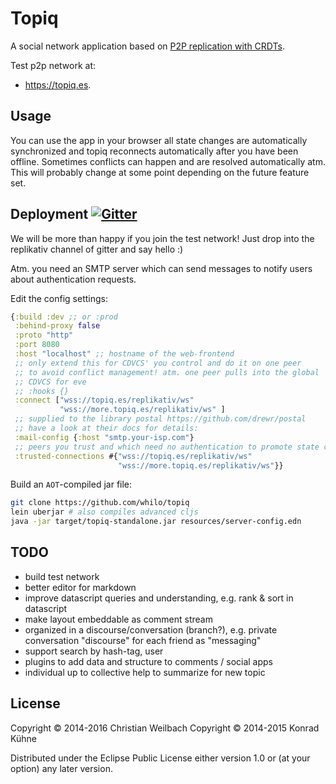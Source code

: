 # Topiq

A social network application based on [P2P replication with CRDTs](https://github.com/replikativ/replikativ).

Test p2p network at:
- <https://topiq.es>.

## Usage

You can use the app in your browser all state changes are
automatically synchronized and topiq reconnects automatically after
you have been offline. Sometimes conflicts can happen and are resolved
automatically atm. This will probably change at some point depending
on the future feature set.

## Deployment <a href="https://gitter.im/replikativ/replikativ?utm_source=badge&amp;utm_medium=badge&amp;utm_campaign=pr-badge&amp;utm_content=badge"><img src="https://camo.githubusercontent.com/da2edb525cde1455a622c58c0effc3a90b9a181c/68747470733a2f2f6261646765732e6769747465722e696d2f4a6f696e253230436861742e737667" alt="Gitter" data-canonical-src="https://badges.gitter.im/Join%20Chat.svg" style="max-width:100%;"></a>

We will be more than happy if you join the test network! Just drop into
the replikativ channel of gitter and say hello :)

Atm. you need an SMTP server which can send messages to notify users
about authentication requests.

Edit the config settings:

~~~clojure
{:build :dev ;; or :prod
 :behind-proxy false
 :proto "http"
 :port 8080
 :host "localhost" ;; hostname of the web-frontend
 ;; only extend this for CDVCS' you control and do it on one peer
 ;; to avoid conflict management! atm. one peer pulls into the global
 ;; CDVCS for eve
 ;; :hooks {}
 :connect ["wss://topiq.es/replikativ/ws"
           "wss://more.topiq.es/replikativ/ws" ]
 ;; supplied to the library postal https://github.com/drewr/postal
 ;; have a look at their docs for details:
 :mail-config {:host "smtp.your-isp.com"}
 ;; peers you trust and which need no authentication to promote state changes
 :trusted-connections #{"wss://topiq.es/replikativ/ws"
                        "wss://more.topiq.es/replikativ/ws"}}
~~~

Build an `AOT`-compiled jar file:

~~~bash
git clone https://github.com/whilo/topiq
lein uberjar # also compiles advanced cljs
java -jar target/topiq-standalone.jar resources/server-config.edn
~~~

## TODO

- build test network
- better editor for markdown
- improve datascript queries and understanding, e.g. rank & sort in datascript
- make layout embeddable as comment stream
- organized in a discourse/conversation (branch?), e.g. private
  conversation "discourse" for each friend as "messaging"
- support search by hash-tag, user
- plugins to add data and structure to comments / social apps
- individual up to collective help to summarize for new topic

## License

Copyright © 2014-2016 Christian Weilbach
Copyright © 2014-2015 Konrad Kühne

Distributed under the Eclipse Public License either version 1.0 or (at
your option) any later version.

